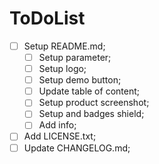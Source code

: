 # ToDoList
- [ ] Setup README.md;
  - [ ] Setup parameter;
  - [ ] Setup logo;
  - [ ] Setup demo button;
  - [ ] Update table of content;
  - [ ] Setup product screenshot;
  - [ ] Setup and badges shield;
  - [ ] Add info;
- [ ] Add LICENSE.txt;
- [ ] Update CHANGELOG.md;